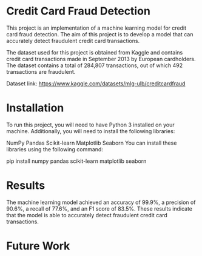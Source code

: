 # Credit Card Fraud Detection
This project is an implementation of a machine learning model for credit card fraud detection. The aim of this project is to develop a model that can accurately detect fraudulent credit card transactions.

The dataset used for this project is obtained from Kaggle and contains credit card transactions made in September 2013 by European cardholders. The dataset contains a total of 284,807 transactions, out of which 492 transactions are fraudulent.

Dataset link: https://www.kaggle.com/datasets/mlg-ulb/creditcardfraud

# Installation
To run this project, you will need to have Python 3 installed on your machine. Additionally, you will need to install the following libraries:

NumPy
Pandas
Scikit-learn
Matplotlib
Seaborn
You can install these libraries using the following command:

pip install numpy pandas scikit-learn matplotlib seaborn


# Results
The machine learning model achieved an accuracy of 99.9%, a precision of 90.6%, a recall of 77.6%, and an F1 score of 83.5%. These results indicate that the model is able to accurately detect fraudulent credit card transactions.

# Future Work
Future work on this project could involve the following:

Using more advanced machine learning algorithms to improve the accuracy of the model.
Exploring the use of deep learning techniques for credit card fraud detection.
Integrating the model into a real-time credit card fraud detection system.

# Credits
The dataset used for this project was obtained from Kaggle. Special thanks to the contributors of the dataset.



